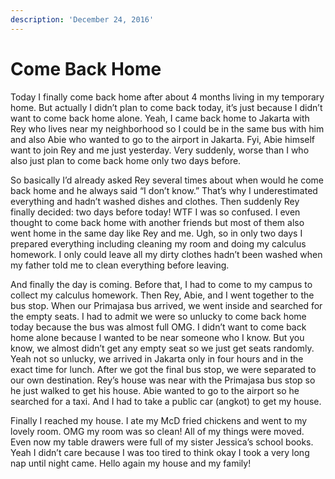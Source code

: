 ```yaml
---
description: 'December 24, 2016'
---
```


# Come Back Home

Today I finally come back home after about 4 months living in my temporary home. But actually I didn’t plan to come back today, it’s just because I didn’t want to come back home alone. Yeah, I came back home to Jakarta with Rey who lives near my neighborhood so I could be in the same bus with him and also Abie who wanted to go to the airport in Jakarta. Fyi, Abie himself want to join Rey and me just yesterday. Very suddenly, worse than I who also just plan to come back home only two days before.

So basically I’d already asked Rey several times about when would he come back home and he always said “I don’t know.” That’s why I underestimated everything and hadn’t washed dishes and clothes. Then suddenly Rey finally decided: two days before today! WTF I was so confused. I even thought to come back home with another friends but most of them also went home in the same day like Rey and me. Ugh, so in only two days I prepared everything including cleaning my room and doing my calculus homework. I only could leave all my dirty clothes hadn’t been washed when my father told me to clean everything before leaving.

And finally the day is coming. Before that, I had to come to my campus to collect my calculus homework. Then Rey, Abie, and I went together to the bus stop. When our Primajasa bus arrived, we went inside and searched for the empty seats. I had to admit we were so unlucky to come back home today because the bus was almost full OMG. I didn’t want to come back home alone because I wanted to be near someone who I know. But you know, we almost didn’t get any empty seat so we just get seats randomly. Yeah not so unlucky, we arrived in Jakarta only in four hours and in the exact time for lunch. After we got the final bus stop, we were separated to our own destination. Rey’s house was near with the Primajasa bus stop so he just walked to get his house. Abie wanted to go to the airport so he searched for a taxi. And I had to take a public car \(angkot\) to get my house.

Finally I reached my house. I ate my McD fried chickens and went to my lovely room. OMG my room was so clean! All of my things were moved. Even now my table drawers were full of my sister Jessica’s school books. Yeah I didn’t care because I was too tired to think okay I took a very long nap until night came. Hello again my house and my family!

